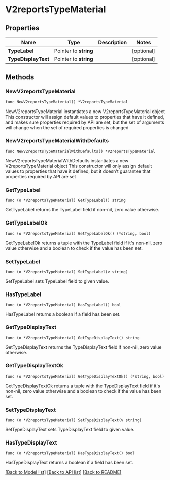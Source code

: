 # V2reportsTypeMaterial

## Properties

Name | Type | Description | Notes
------------ | ------------- | ------------- | -------------
**TypeLabel** | Pointer to **string** |  | [optional] 
**TypeDisplayText** | Pointer to **string** |  | [optional] 

## Methods

### NewV2reportsTypeMaterial

`func NewV2reportsTypeMaterial() *V2reportsTypeMaterial`

NewV2reportsTypeMaterial instantiates a new V2reportsTypeMaterial object
This constructor will assign default values to properties that have it defined,
and makes sure properties required by API are set, but the set of arguments
will change when the set of required properties is changed

### NewV2reportsTypeMaterialWithDefaults

`func NewV2reportsTypeMaterialWithDefaults() *V2reportsTypeMaterial`

NewV2reportsTypeMaterialWithDefaults instantiates a new V2reportsTypeMaterial object
This constructor will only assign default values to properties that have it defined,
but it doesn't guarantee that properties required by API are set

### GetTypeLabel

`func (o *V2reportsTypeMaterial) GetTypeLabel() string`

GetTypeLabel returns the TypeLabel field if non-nil, zero value otherwise.

### GetTypeLabelOk

`func (o *V2reportsTypeMaterial) GetTypeLabelOk() (*string, bool)`

GetTypeLabelOk returns a tuple with the TypeLabel field if it's non-nil, zero value otherwise
and a boolean to check if the value has been set.

### SetTypeLabel

`func (o *V2reportsTypeMaterial) SetTypeLabel(v string)`

SetTypeLabel sets TypeLabel field to given value.

### HasTypeLabel

`func (o *V2reportsTypeMaterial) HasTypeLabel() bool`

HasTypeLabel returns a boolean if a field has been set.

### GetTypeDisplayText

`func (o *V2reportsTypeMaterial) GetTypeDisplayText() string`

GetTypeDisplayText returns the TypeDisplayText field if non-nil, zero value otherwise.

### GetTypeDisplayTextOk

`func (o *V2reportsTypeMaterial) GetTypeDisplayTextOk() (*string, bool)`

GetTypeDisplayTextOk returns a tuple with the TypeDisplayText field if it's non-nil, zero value otherwise
and a boolean to check if the value has been set.

### SetTypeDisplayText

`func (o *V2reportsTypeMaterial) SetTypeDisplayText(v string)`

SetTypeDisplayText sets TypeDisplayText field to given value.

### HasTypeDisplayText

`func (o *V2reportsTypeMaterial) HasTypeDisplayText() bool`

HasTypeDisplayText returns a boolean if a field has been set.


[[Back to Model list]](../README.md#documentation-for-models) [[Back to API list]](../README.md#documentation-for-api-endpoints) [[Back to README]](../README.md)


